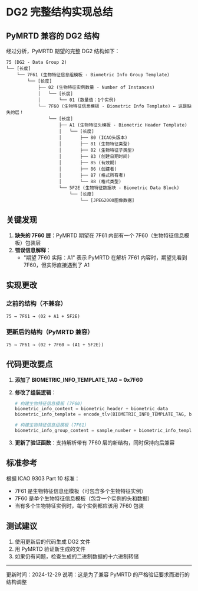 # DG2 完整结构实现总结

## PyMRTD 兼容的 DG2 结构

经过分析，PyMRTD 期望的完整 DG2 结构如下：

```
75 (DG2 - Data Group 2)
└── [长度]
    └── 7F61 (生物特征信息组模板 - Biometric Info Group Template)
        └── [长度]
            ├── 02 (生物特征实例数量 - Number of Instances)
            │   └── [长度]
            │       └── 01 (数量值：1个实例)
            └── 7F60 (生物特征信息模板 - Biometric Info Template) ← 这是缺失的层！
                └── [长度]
                    ├── A1 (生物特征头模板 - Biometric Header Template)
                    │   └── [长度]
                    │       ├── 80 (ICAO头版本)
                    │       ├── 81 (生物特征类型)
                    │       ├── 82 (生物特征子类型)
                    │       ├── 83 (创建日期时间)
                    │       ├── 85 (有效期)
                    │       ├── 86 (创建者)
                    │       ├── 87 (格式所有者)
                    │       └── 88 (格式类型)
                    └── 5F2E (生物特征数据块 - Biometric Data Block)
                        └── [长度]
                            └── [JPEG2000图像数据]
```

## 关键发现

1. **缺失的 7F60 层**：PyMRTD 期望在 7F61 内部有一个 7F60（生物特征信息模板）包装层
2. **错误信息解释**：
   - "期望 7F60 实际：A1" 表示 PyMRTD 在解析 7F61 内容时，期望先看到 7F60，但实际直接遇到了 A1

## 实现更改

### 之前的结构（不兼容）
```
75 → 7F61 → (02 + A1 + 5F2E)
```

### 更新后的结构（PyMRTD 兼容）
```
75 → 7F61 → (02 + 7F60 → (A1 + 5F2E))
```

## 代码更改要点

1. **添加了 BIOMETRIC_INFO_TEMPLATE_TAG = 0x7F60**
2. **修改了组装逻辑**：
   ```python
   # 构建生物特征信息模板 (7F60)
   biometric_info_content = biometric_header + biometric_data
   biometric_info_template = encode_tlv(BIOMETRIC_INFO_TEMPLATE_TAG, biometric_info_content)
   
   # 构建生物特征信息组模板 (7F61)
   biometric_info_group_content = sample_number + biometric_info_template
   ```

3. **更新了验证函数**：支持解析带有 7F60 层的新结构，同时保持向后兼容

## 标准参考

根据 ICAO 9303 Part 10 标准：
- 7F61 是生物特征信息组模板（可包含多个生物特征实例）
- 7F60 是单个生物特征信息模板（包含一个实例的头和数据）
- 当有多个生物特征实例时，每个实例都应该用 7F60 包装

## 测试建议

1. 使用更新后的代码生成 DG2 文件
2. 用 PyMRTD 验证新生成的文件
3. 如果仍有问题，检查生成的二进制数据的十六进制转储

---
更新时间：2024-12-29
说明：这是为了兼容 PyMRTD 的严格验证要求而进行的结构调整